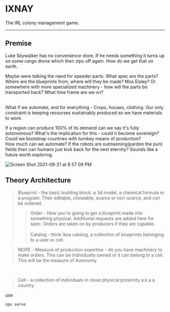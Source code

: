 # IXNAY

The IRL colony management game.

<hr>

<h2>Premise</h2>

Luke Skywalker has no convenience store. If he needs something it turns up on some cargo drone which then zips off again. How do we get that on earth. <br>

Maybe were talking the need for speeder parts. What spec are the parts? Where are the blueprints from, where will they be made? Mos Eisley? Or somewhere with more specialized machinery - how will the parts be transported back? What time frame are we on?

<br>
 What if we automate, and for everything - Crops, houses, clothing. Our only constraint is keeping resourses sustainably produced so we have materials to work.
<br>



If a region can produce 100% of its demand can we say it's fully autonomous? What's the implication for this - could it become sovereign? Could we bootstrap countries with turnkey means of production? <br>
How much can we automate? If the robots are outmanning(pardon the pun) fields then can humans just kick back for the next eternity? Sounds like a future worth exploring.

![Screen Shot 2021-08-21 at 8 57 09 PM](https://user-images.githubusercontent.com/81891724/130316621-deda16f8-259b-4949-9cad-ee0bc61a2ee0.png)


<h2>Theory Architecture</h2>

> Blueprint - the basic building block: a 3d model, a chemical formula or a program. Their editable, cloneable, scarce or non-scarce, and can be ordered. <br>
>> Order - How you're going to get a blueprint made into something physical. Additional requests are added here for spec. Orders are taken on by producers if they are capable.<br><br>
>> Catalog - think ikea catalog, a collection of blueprints belonging to a user or cell.<br>

> MOPE - Measure of production expertise - do you have machinery to make orders. This can be individually owned or it can belong to a cell. This will be the measure of Autonomy

<br>

> Cell - a collection of individuals in close physical proximity a.k.a a country

use

```
npx serve
```
